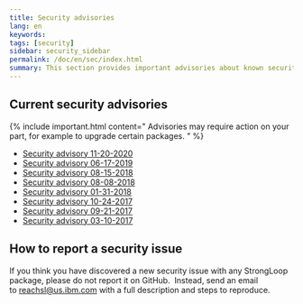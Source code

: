 ```yaml
---
title: Security advisories
lang: en
keywords:
tags: [security]
sidebar: security_sidebar
permalink: /doc/en/sec/index.html
summary: This section provides important advisories about known security issues.
---
```


## Current security advisories

{% include important.html content="
Advisories may require action on your part, for example to upgrade certain packages.
" %}

- [Security advisory 11-20-2020](Security-advisory-11-20-2020.html)
- [Security advisory 06-17-2019](Security-advisory-06-17-2019.html)
- [Security advisory 08-15-2018](Security-advisory-08-15-2018.html)
- [Security advisory 08-08-2018](Security-advisory-08-08-2018.html)
- [Security advisory 01-31-2018](Security-advisory-01-31-2018.html)
- [Security advisory 10-24-2017](Security-advisory-10-24-2017.html)
- [Security advisory 09-21-2017](Security-advisory-09-21-2017.html)
- [Security advisory 03-10-2017](Security-advisory-03-10-2017.html)

## How to report a security issue

If you think you have discovered a new security issue with any StrongLoop package, please do not report it on GitHub.  Instead, send an email to [reachsl@us.ibm.com](mailto:reachsl@us.ibm.com) with a full description and steps to reproduce.
